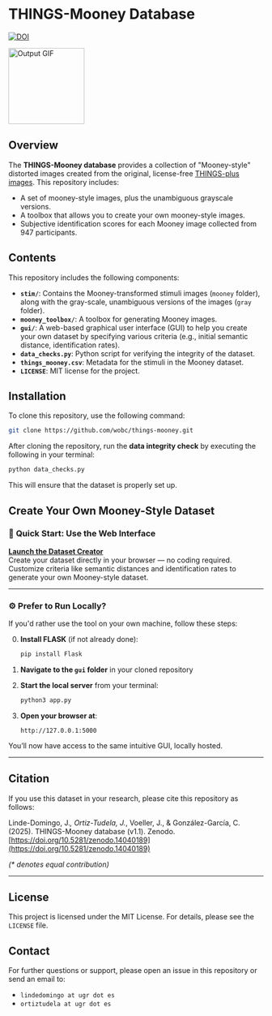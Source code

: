 
# THINGS-Mooney Database

[![DOI](https://zenodo.org/badge/DOI/10.5281/zenodo.15340222.svg)](https://doi.org/10.5281/zenodo.15340222)

<img src="/mooney_toolbox/example.gif" alt="Output GIF" width="150"/>

## Overview
The **THINGS-Mooney database** provides a collection of "Mooney-style" distorted images created from the original, license-free [THINGS-plus images](https://osf.io/jum2f/). This repository includes:
- A set of mooney-style images, plus the unambiguous grayscale versions.
- A toolbox that allows you to create your own mooney-style images.
- Subjective identification scores for each Mooney image collected from 947 participants.

## Contents
This repository includes the following components:
- **`stim/`**: Contains the Mooney-transformed stimuli images (`mooney` folder), along with the gray-scale, unambiguous versions of the images (`gray` folder).
- **`mooney_toolbox/`**: A toolbox for generating Mooney images.
- **`gui/`**: A web-based graphical user interface (GUI) to help you create your own dataset by specifying various criteria (e.g., initial semantic distance, identification rates).
- **`data_checks.py`**: Python script for verifying the integrity of the dataset.
- **`things_mooney.csv`**: Metadata for the stimuli in the Mooney dataset.
- **`LICENSE`**: MIT license for the project.

## Installation
To clone this repository, use the following command:
```bash
git clone https://github.com/wobc/things-mooney.git
```

After cloning the repository, run the **data integrity check** by executing the following in your terminal:
```bash
python data_checks.py
```

This will ensure that the dataset is properly set up.

## Create Your Own Mooney-Style Dataset

### 🔗 **Quick Start: Use the Web Interface**

**[Launch the Dataset Creator](https://things-mooney.onrender.com/)**  
Create your dataset directly in your browser — no coding required.  
Customize criteria like semantic distances and identification rates to generate your own Mooney-style dataset.

---

### ⚙️ Prefer to Run Locally?

If you'd rather use the tool on your own machine, follow these steps:

0. **Install FLASK** (if not already done):
   ```bash
   pip install Flask
   ```

1. **Navigate to the `gui` folder** in your cloned repository

2. **Start the local server** from your terminal:
   ```bash
   python3 app.py
   ```

3. **Open your browser at**:
   ```
   http://127.0.0.1:5000
   ```
You’ll now have access to the same intuitive GUI, locally hosted.

---

## Citation

If you use this dataset in your research, please cite this repository as follows:

Linde-Domingo, J.*, Ortiz-Tudela, J.*, Voeller, J., & González-García, C. (2025). THINGS-Mooney database (v1.1). Zenodo. [https://doi.org/10.5281/zenodo.14040189](https://doi.org/10.5281/zenodo.14040189)

_(* denotes equal contribution)_

---

## License
This project is licensed under the MIT License. For details, please see the `LICENSE` file.

## Contact
For further questions or support, please open an issue in this repository or send an email to:
- `lindedomingo at ugr dot es`
- `ortiztudela at ugr dot es`
